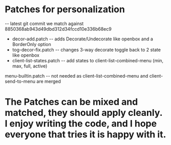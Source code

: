 Patches for personalization
============
-- latest git commit we match against 8850368ab943d49dbd312d34fccd10e336b68ec9
- decor-add.patch          -- adds Decorate/Undecorate like openbox and a BorderOnly option
- tog-decor-fix.patch      -- changes 3-way decorate toggle back to 2 state like openbox
- client-list-states.patch -- add states to client-list-combined-menu (min, max, full, active)



menu-builtin.patch -- not needed as client-list-combined-menu and client-send-to-menu are merged



The Patches can be mixed and matched, they should apply cleanly.
I enjoy writing the code, and I hope everyone that tries it is happy with it.
============
